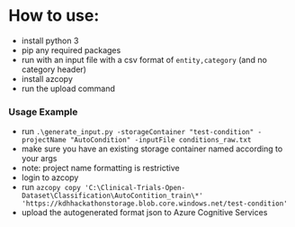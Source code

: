 # How to use:
- install python 3
- pip any required packages
- run with an input file with a csv format of `entity,category` (and no category header)
- install azcopy
- run the upload command
### Usage Example
- run `.\generate_input.py -storageContainer "test-condition" -projectName "AutoCondition" -inputFile conditions_raw.txt`
- make sure you have an existing storage container named according to your args
- note: project name formatting is restrictive
- login to azcopy
- run `azcopy copy 'C:\Clinical-Trials-Open-Dataset\Classification\AutoContition_train\*' 'https://kdhhackathonstorage.blob.core.windows.net/test-condition'`
- upload the autogenerated format json to Azure Cognitive Services